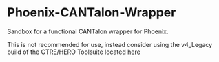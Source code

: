 # Phoenix-CANTalon-Wrapper
Sandbox for a functional CANTalon wrapper for Phoenix.

This is not recommended for use, instead consider using the v4_Legacy build of the CTRE/HERO Toolsuite located [here](http://www.ctr-electronics.com/hro.html#product_tabs_technical_resources)

